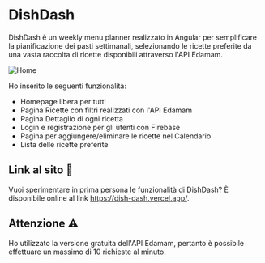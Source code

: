 # DishDash

DishDash è un weekly menu planner realizzato in Angular per semplificare la pianificazione dei pasti settimanali, selezionando le ricette preferite da una vasta raccolta di ricette disponibili attraverso l'API Edamam.
  
![Home](https://user-images.githubusercontent.com/80158378/235362713-fe41dc66-fd62-46cd-94f7-65c33e51662a.jpg)
  
  
Ho inserito le seguenti funzionalità:
<ul>
  <li>Homepage libera per tutti</li>
  <li>Pagina Ricette con filtri realizzati con l'API Edamam</li>
  <li>Pagina Dettaglio di ogni ricetta</li>
  <li>Login e registrazione per gli utenti con Firebase</li>
  <li>Pagina per aggiungere/eliminare le ricette nel Calendario</li>
  <li>Lista delle ricette preferite</li>
</ul>


## Link al sito 🔗

Vuoi sperimentare in prima persona le funzionalità di DishDash? È disponibile online al link https://dish-dash.vercel.app/.


## Attenzione ⚠️

Ho utilizzato la versione gratuita dell'API Edamam, pertanto è possibile effettuare un massimo di 10 richieste al minuto.
